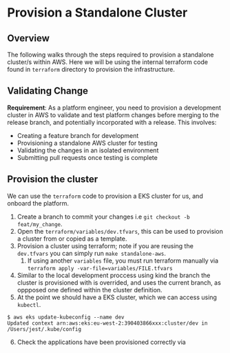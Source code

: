 # Provision a Standalone Cluster

## Overview

The following walks through the steps required to provision a standalone cluster/s within AWS. Here we will be using the internal terraform code found in `terraform` directory to provision the infrastructure.

## Validating Change

**Requirement**: As a platform engineer, you need to provision a development cluster in AWS to validate and test platform changes before merging to the release branch, and potentially incorporated with a release. This involves:

- Creating a feature branch for development
- Provisioning a standalone AWS cluster for testing
- Validating the changes in an isolated environment  
- Submitting pull requests once testing is complete

## Provision the cluster

We can use the `terraform` code to provision a EKS cluster for us, and onboard the platform.

1. Create a branch to commit your changes i.e `git checkout -b feat/my_change`.
2. Open the `terraform/variables/dev.tfvars`, this can be used to provision a cluster from or copied as a template.
3. Provision a cluster using terraform; note if you are reusing the `dev.tfvars` you can simply run `make standalone-aws`.
    1. If using another `variables` file, you must run terraform manually via `terraform apply -var-file=variables/FILE.tfvars`
4. Similar to the local development proccess using kind the branch the cluster is provisioned with is overrided, and uses the current branch, as oppposed one defined within the cluster definition.
5. At the point we should have a EKS cluster, which we can access using `kubectl`.

```shell
$ aws eks update-kubeconfig --name dev
Updated context arn:aws:eks:eu-west-2:390403866xxx:cluster/dev in /Users/jest/.kube/config
```

6. Check the applications have been provisioned correctly via
